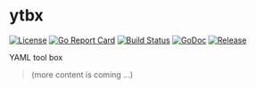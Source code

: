 # ytbx

[![License](https://img.shields.io/github/license/homeport/ytbx.svg)](https://github.com/homeport/ytbx/blob/master/LICENSE)
[![Go Report Card](https://goreportcard.com/badge/github.com/homeport/ytbx)](https://goreportcard.com/report/github.com/homeport/ytbx)
[![Build Status](https://travis-ci.org/homeport/ytbx.svg?branch=master)](https://travis-ci.org/homeport/ytbx)
[![GoDoc](https://godoc.org/github.com/homeport/ytbx/pkg?status.svg)](https://godoc.org/github.com/homeport/ytbx/pkg)
[![Release](https://img.shields.io/github/release/homeport/ytbx.svg)](https://github.com/homeport/ytbx/releases/latest)

YAML tool box

> (more content is coming ...)
